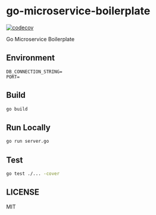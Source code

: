# go-microservice-boilerplate

[![codecov](https://codecov.io/gh/bervProject/go-microservice-boilerplate/branch/main/graph/badge.svg?token=zpjumru6lx)](https://codecov.io/gh/bervProject/go-microservice-boilerplate)

Go Microservice Boilerplate

## Environment

```env
DB_CONNECTION_STRING=
PORT=
```

## Build

```bash
go build
```

## Run Locally

```bash
go run server.go
```

## Test

```bash
go test ./... -cover
```

## LICENSE

MIT
